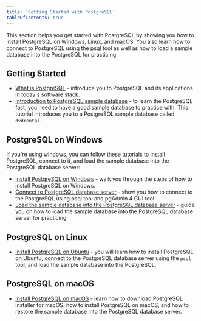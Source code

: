 ```yaml
---
title: 'Getting Started with PostgreSQL'
tableOfContents: true
---
```



This section helps you get started with PostgreSQL by showing you how to install PostgreSQL on Windows, Linux, and macOS. You also learn how to connect to PostgreSQL using the psql tool as well as how to load a sample database into the PostgreSQL for practicing.







## Getting Started





- [What is PostgreSQL](https://www.postgresqltutorial.com/postgresql-getting-started/what-is-postgresql/) - introduce you to PostgreSQL and its applications in today's software stack.
- [Introduction to PostgreSQL sample database](https://www.postgresqltutorial.com/postgresql-getting-started/postgresql-sample-database/) - to learn the PostgreSQL fast, you need to have a good sample database to practice with. This tutorial introduces you to a PostgreSQL sample database called `dvdrental`.









## PostgreSQL on Windows





If you're using windows, you can follow these tutorials to install PostgreSQL, connect to it, and load the sample database into the PostgreSQL database server:





- [Install PostgreSQL on Windows](https://www.postgresqltutorial.com/postgresql-getting-started/install-postgresql/ "Install PostgreSQL") - walk you through the steps of how to install PostgreSQL on Windows.
- [Connect to PostgreSQL database server](https://www.postgresqltutorial.com/postgresql-getting-started/connect-to-postgresql-database/ "Connect to PostgreSQL Database") - show you how to connect to the PostgreSQL using psql tool and pgAdmin 4 GUI tool.
- [Load the sample database into the PostgreSQL database server](https://www.postgresqltutorial.com/postgresql-getting-started/load-postgresql-sample-database/ "Load PostgreSQL Sample Database") - guide you on how to load the sample database into the PostgreSQL database server for practicing.









## PostgreSQL on Linux





- [Install PostgreSQL on Ubuntu](https://www.postgresqltutorial.com/postgresql-getting-started/install-postgresql-linux/) - you will learn how to install PostgreSQL on Ubuntu, connect to the PostgreSQL database server using the `psql` tool, and load the sample database into the PostgreSQL.









## PostgreSQL on macOS





- [Install PostgreSQL on macOS](https://www.postgresqltutorial.com/postgresql-getting-started/install-postgresql-macos/) - learn how to download PostgreSQL installer for macOS, how to install PostgreSQL on macOS, and how to restore the sample database into the PostgreSQL database server.




